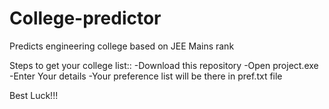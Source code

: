 # College-predictor
Predicts engineering college based on JEE Mains rank

Steps to get your college list::
-Download this repository
-Open project.exe
-Enter Your details
-Your preference list will be there in pref.txt file

Best Luck!!!
